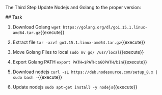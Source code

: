 The Third Step
Update Nodejs and Golang to the proper version: 

## Task

1. Download Golang `wget https://golang.org/dl/go1.15.1.linux-amd64.tar.gz`{{execute}}

2. Extract file `tar -xzvf go1.15.1.linux-amd64.tar.gz`{{execute}}

3. Move Golang Files to local `sudo mv go/ /usr/local`{{execute}}

4. Export Golang PATH `export PATH=$PATH:$GOPATH/bin`{{execute}}

5. Download nodejs  `curl -sL https://deb.nodesource.com/setup_8.x | sudo bash -`{{execute}}

6. Update nodejs  `sudo apt-get install -y nodejs`{{execute}}